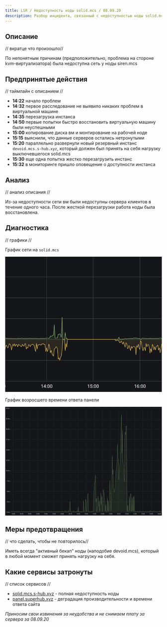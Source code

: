 ```yaml
---
title: LSR / Недоступность ноды solid.mcs / 08.09.20
description: Разбор инцидента, связанный с недоступностью ноды solid.mcs 08.09.20.
---
```


## Описание
// вкратце что произошло//

По непонятным причинам (предположительно, проблема на стороне kvm-виртуализатора) была недоступна сеть у ноды siren.mcs

## Предпринятые действия
// таймлайн с описанием //

- **14:22** начало проблем
- **14:32** первое расследование не выявило никаких проблем в виртуальной машине
- **14:35** перезагрузка инстанса
- **14:50** первые попытки быстро восстановить виртуальную машину были неуспешными
- **15:00** копирование диска вм и монтирование на рабочей ноде
- **15:15** выяснили, что данные серверов остались нетронутыми
- **15:20** параллельно развернули новый резервный инстанс `devoid.mcs.s-hub.xyz`, который должен был принять на себя нагрузку выключевшегося solid.mcs
- **15:30** еще одна попытка жестко перезагрузить инстанс
- **15:32** в мониторинге пришло оповещение о доступности инстанса

## Анализ
// анализ описания //

Из-за недоступности сети вм были недоступны сервера клиентов в течение одного часа. После жесткой перезагрузки работа ноды была восстановлена. 

## Диагностика
// графики //

График сети на `solid.mcs`

![](/images/lsr/08-09-20/solid-mcs.png)

График возросшего времени ответа панели

![](/images/lsr/08-09-20/ping.png)

## Меры предотвращения
// что сделать, чтобы не повторилось// 

Иметь всегда "активный бекап" ноды (наподобие devoid.mcs), который в любой момент сможет принять нагрузку на себя.

## Какие сервисы затронуты
// список сервисов //

- [solid.mcs.s-hub.xyz]() - полная недоступность ноды
- [panel.superhub.xyz](https://panel.superhub.xyz) - деградация производительности и времени ответа сайта

*Приносим свои извинения за неудобства и не снимаем плату за сервера за 08.09.20*
